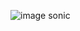 ![image sonic](https://aminoapps.com/c/momos_memes/page/blog/sonic/7JM4_GrsPu4BKw08Gl8ennodzYxKQXKBxw)
